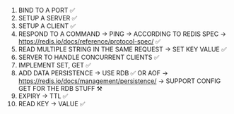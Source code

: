 1. BIND TO A PORT ✅
2. SETUP A SERVER ✅
3. SETUP A CLIENT ✅
4. RESPOND TO A COMMAND -> PING -> ACCORDING TO REDIS SPEC -> https://redis.io/docs/reference/protocol-spec/ ✅
5. READ MULTIPLE STRING IN THE SAME REQUEST -> SET KEY VALUE ✅
6. SERVER TO HANDLE CONCURRENT CLIENTS ✅
7. IMPLEMENT SET, GET ✅
8. ADD DATA PERSISTENCE -> USE RDB ✅ OR AOF -> https://redis.io/docs/management/persistence/
   -> SUPPORT CONFIG GET FOR THE RDB STUFF ⚒️
9. EXPIRY -> TTL ✅
10. READ KEY -> VALUE ✅
